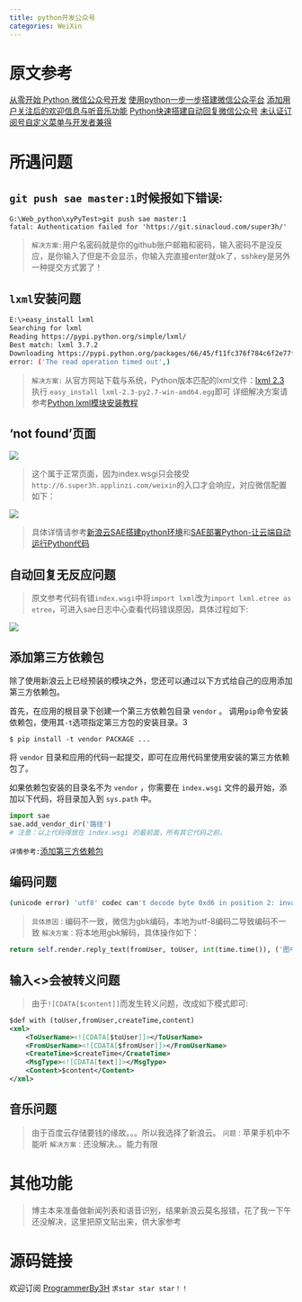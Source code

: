 ```yaml
---
title: python开发公众号
categories: WeiXin
---
```


# 原文参考
[从零开始 Python 微信公众号开发](http://www.tuicool.com/articles/36nyU3b)
[使用python一步一步搭建微信公众平台](https://my.oschina.net/yangyanxing/blog/159215)
[添加用户关注后的欢迎信息与听音乐功能](https://my.oschina.net/yangyanxing/blog/196956?p=2&temp=1486389579131#blog-comments-list)
[Python快速搭建自动回复微信公众号](http://python.jobbole.com/84904/)
[未认证订阅号自定义菜单与开发者兼得](http://jingyan.baidu.com/article/1e5468f97c3472484961b7dd.html?qq-pf-to=pcqq.c2c)
# 所遇问题
##  `git push sae master:1`时候报如下错误:
``` shell
G:\Web_python\xyPyTest>git push sae master:1
fatal: Authentication failed for 'https://git.sinacloud.com/super3h/'
```
> `解决方案:`用户名密码就是你的github账户邮箱和密码，输入密码不是没反应，是你输入了但是不会显示，你输入完直接enter就ok了，sshkey是另外一种提交方式罢了！

## `lxml`安装问题
``` bash
E:\>easy_install lxml
Searching for lxml
Reading https://pypi.python.org/simple/lxml/
Best match: lxml 3.7.2
Downloading https://pypi.python.org/packages/66/45/f11fc376f784c6f2e77ffc7a9d02374ff3ceb07ede8c56f918939409577c/lxml-3.7.2.tar.gz#md5=8dcf8d6c692b7aed9370f7462ff09935
error: ('The read operation timed out',)
```
> `解决方案:`
> 从官方网站下载与系统，Python版本匹配的lxml文件：[lxml 2.3](http://pypi.python.org/pypi/lxml/2.3/)
> 执行 `easy_install lxml-2.3-py2.7-win-amd64.egg`即可
> 详细解决方案请参考[Python lxml模块安装教程](http://www.jb51.net/article/67125.htm)

## ‘not found’页面
![](WeiXin-Python/1.png)
> 这个属于正常页面，因为index.wsgi只会接受`http://6.super3h.applinzi.com/weixin`的入口才会响应，对应微信配置如下：

![](WeiXin-Python/2.png)
> 具体详情请参考[新浪云SAE搭建python环境](http://www.cnblogs.com/yym2013/p/5962208.html)和[SAE部署Python-让云端自动运行Python代码](http://blog.csdn.net/u011659379/article/details/48314317)

## 自动回复无反应问题
> 原文参考代码有错`index.wsgi`中将`import lxml`改为`import lxml.etree as etree`，可进入sae日志中心查看代码错误原因，具体过程如下:

![](WeiXin-Python/3.png)

## 添加第三方依赖包
除了使用新浪云上已经预装的模块之外，您还可以通过以下方式给自己的应用添加第三方依赖包。

首先，在应用的根目录下创建一个第三方依赖包目录 `vendor` 。
调用` pip `命令安装依赖包，使用其` -t `选项指定第三方包的安装目录。3
``` shell
$ pip install -t vendor PACKAGE ...
```
将 `vendor` 目录和应用的代码一起提交，即可在应用代码里使用安装的第三方依赖包了。

如果依赖包安装的目录名不为 `vendor` ，你需要在 `index.wsgi` 文件的最开始，添加以下代码，将目录加入到 `sys.path` 中。
``` python
import sae
sae.add_vendor_dir('路径')
# 注意：以上代码得放在 index.wsgi 的最前面，所有其它代码之前。
```

`详情参考:`[添加第三方依赖包](https://www.sinacloud.com/doc/sae/python/tools.html#tian-jia-di-san-fang-yi-lai-bao)

## 编码问题
``` bash
(unicode error) 'utf8' codec can't decode byte 0xd6 in position 2: invalid continuation byte  yq26 
```
> `具体原因：`编码不一致，微信为gbk编码，本地为utf-8编码二导致编码不一致
> `解决方案：`将本地用gbk解码，具体操作如下：
``` python
return self.render.reply_text(fromUser, toUser, int(time.time()), ('图中人物性别为:'+datas[0]+'\n'+'年龄为:'+datas[1]).decode('gbk'))
```

## 输入<>会被转义问题
> 由于`![CDATA[$content]]`而发生转义问题，改成如下模式即可:
``` xml
$def with (toUser,fromUser,createTime,content)
<xml>
    <ToUserName><![CDATA[$toUser]]></ToUserName>
    <FromUserName><![CDATA[$fromUser]]></FromUserName>
    <CreateTime>$createTime</CreateTime>
    <MsgType><![CDATA[text]]></MsgType>
    <Content>$content</Content>
</xml>
```
## 音乐问题
> 由于百度云存储要钱的缘故。。。所以我选择了新浪云。
> `问题：`苹果手机中不能听
> `解决方案：`还没解决。。能力有限

# 其他功能
> 博主本来准备做新闻列表和语音识别，结果新浪云莫名报错，花了我一下午还没解决，这里把原文贴出来，供大家参考[]()
# 源码链接
欢迎订阅 [ProgrammerBy3H](https://github.com/super3H/sae/tree/master) `求star star star！！`